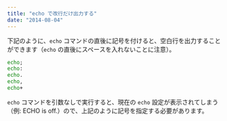 ```yaml
---
title: "echo で改行だけ出力する"
date: "2014-08-04"
---
```


下記のように、`echo` コマンドの直後に記号を付けると、空白行を出力することができます（`echo` の直後にスペースを入れないことに注意）。

```bat
echo;
echo:
echo.
echo,
echo+
```

`echo` コマンドを引数なしで実行すると、現在の `echo` 設定が表示されてしまう（例: ECHO is off.）ので、上記のように記号を指定する必要があります。

